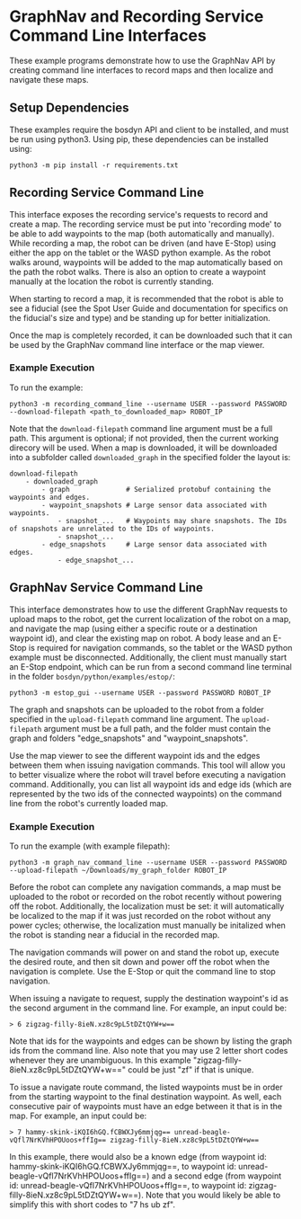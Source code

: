 <!--
Copyright (c) 2020 Boston Dynamics, Inc.  All rights reserved.

Downloading, reproducing, distributing or otherwise using the SDK Software
is subject to the terms and conditions of the Boston Dynamics Software
Development Kit License (20191101-BDSDK-SL).
-->

# GraphNav and Recording Service Command Line Interfaces

These example programs demonstrate how to use the GraphNav API by creating command line interfaces to record maps and then localize and navigate these maps.

## Setup Dependencies

These examples require the bosdyn API and client to be installed, and must be run using python3. Using pip, these dependencies can be installed using:

```
python3 -m pip install -r requirements.txt
```

## Recording Service Command Line
This interface exposes the recording service's requests to record and create a map. The recording service must be put into 'recording mode' to be able to add waypoints to the map (both automatically and manually). While recording a map, the robot can be driven (and have E-Stop) using either the app on the tablet or the WASD python example. As the robot walks around, waypoints will be added to the map automatically based on the path the robot walks. There is also an option to create a waypoint manually at the location the robot is currently standing.

When starting to record a map, it is recommended that the robot is able to see a fiducial (see the Spot User Guide and documentation for specifics on the fiducial's size and type) and be standing up for better initialization.

Once the map is completely recorded, it can be downloaded such that it can be used by the GraphNav command line interface or the map viewer.

### Example Execution
To run the example:
```
python3 -m recording_command_line --username USER --password PASSWORD --download-filepath <path_to_downloaded_map> ROBOT_IP
```

Note that the `download-filepath` command line argument must be a full path. This argument is optional; if not provided, then the current working direcory will be used. When a map is downloaded, it will be downloaded into a subfolder called `downloaded_graph` in the specified folder the layout is:

```
download-filepath
    - downloaded_graph
        - graph              # Serialized protobuf containing the waypoints and edges.
        - waypoint_snapshots # Large sensor data associated with waypoints.
            - snapshot_...   # Waypoints may share snapshots. The IDs of snapshots are unrelated to the IDs of waypoints.
            - snapshot_...
        - edge_snapshots     # Large sensor data associated with edges.
            - edge_snapshot_...
```


## GraphNav Service Command Line
This interface demonstrates how to use the different GraphNav requests to upload maps to the robot, get the current localization of the robot on a map, and navigate the map (using either a specific route or a destination waypoint id), and clear the existing map on robot. A body lease and an E-Stop is required for navigation commands, so the tablet or the WASD python example must be disconnected. Additionally, the client must manually start an E-Stop endpoint, which can be run from a second command line terminal in the folder `bosdyn/python/examples/estop/`:

```
python3 -m estop_gui --username USER --password PASSWORD ROBOT_IP
```

The graph and snapshots can be uploaded to the robot from a folder specified in the `upload-filepath` command line argument. The `upload-filepath` argument must be a full path, and the folder must contain the graph and folders "edge_snapshots" and "waypoint_snapshots".

Use the map viewer to see the different waypoint ids and the edges between them when issuing navigation commands. This tool will allow you to better visualize where the robot will travel before executing a navigation command. Additionally, you can list all waypoint ids and edge ids (which are represented by the two ids of the connected waypoints) on the command line from the robot's currently loaded map.

### Example Execution
To run the example (with example filepath):
```
python3 -m graph_nav_command_line --username USER --password PASSWORD --upload-filepath ~/Downloads/my_graph_folder ROBOT_IP
```

Before the robot can complete any navigation commands, a map must be uploaded to the robot or recorded on the robot recently without powering off the robot. Additionally, the localization must be set: it will automatically be localized to the map if it was just recorded on the robot without any power cycles; otherwise, the localization must manually be initalized when the robot is standing near a fiducial in the recorded map. 

The navigation commands will power on and stand the robot up, execute the desired route, and then sit down and power off the robot when the navigation is complete. Use the E-Stop or quit the command line to stop navigation.

When issuing a navigate to request, supply the destination waypoint's id as the second argument in the command line. For example, an input could be:
```
> 6 zigzag-filly-8ieN.xz8c9pL5tDZtQYW+w==
```
Note that ids for the waypoints and edges can be shown by listing the graph ids from the command line.
Also note that you may use 2 letter short codes whenever they are unambiguous.  In this example "zigzag-filly-8ieN.xz8c9pL5tDZtQYW+w==" could be just "zf" if that is unique.

To issue a navigate route command, the listed waypoints must be in order from the starting waypoint to the final destination waypoint. As well, each consecutive pair of waypoints must have an edge between it that is in the map. For example, an input could be:

```
> 7 hammy-skink-iKQI6hGQ.fCBWXJy6mmjqg== unread-beagle-vQfl7NrKVhHPOUoos+ffIg== zigzag-filly-8ieN.xz8c9pL5tDZtQYW+w==
```
In this example, there would also be a known edge (from waypoint id: hammy-skink-iKQI6hGQ.fCBWXJy6mmjqg==, to waypoint id: unread-beagle-vQfl7NrKVhHPOUoos+ffIg==) and a second edge (from waypoint id: unread-beagle-vQfl7NrKVhHPOUoos+ffIg==, to waypoint id: zigzag-filly-8ieN.xz8c9pL5tDZtQYW+w==).  Note that you would likely be able to simplify this with short codes to "7 hs ub zf".